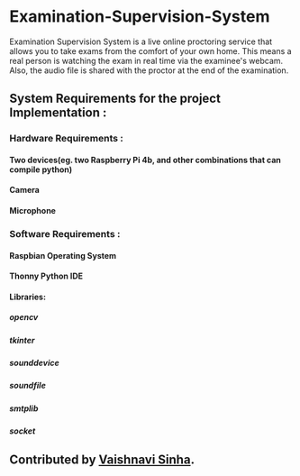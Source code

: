 # Examination-Supervision-System
Examination Supervision System is a live online proctoring service that allows you to take exams from the comfort of your own home. This means a real person is watching the exam in real time via the examinee's webcam. Also, the audio file is shared with the proctor at the end of the examination.

## System Requirements for the project Implementation :
### Hardware Requirements : 

#### Two devices(eg. two Raspberry Pi 4b, and other combinations that can compile python)
#### Camera
#### Microphone

### Software Requirements :

#### Raspbian Operating System 
#### Thonny Python IDE
#### Libraries: 
##### opencv 
##### tkinter
##### sounddevice
##### soundfile
##### smtplib
##### socket

## Contributed by [Vaishnavi Sinha](https://github.com/Vaishnavi15821).
